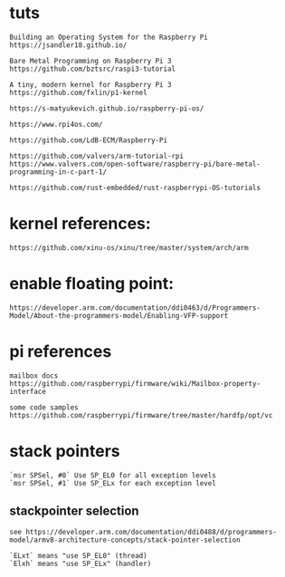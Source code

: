 # tuts
	Building an Operating System for the Raspberry Pi
	https://jsandler18.github.io/

	Bare Metal Programming on Raspberry Pi 3
	https://github.com/bztsrc/raspi3-tutorial

	A tiny, modern kernel for Raspberry Pi 3
	https://github.com/fxlin/p1-kernel

	https://s-matyukevich.github.io/raspberry-pi-os/

	https://www.rpi4os.com/

	https://github.com/LdB-ECM/Raspberry-Pi

	https://github.com/valvers/arm-tutorial-rpi
	https://www.valvers.com/open-software/raspberry-pi/bare-metal-programming-in-c-part-1/

	https://github.com/rust-embedded/rust-raspberrypi-OS-tutorials

# kernel references:
	https://github.com/xinu-os/xinu/tree/master/system/arch/arm

# enable floating point:
	https://developer.arm.com/documentation/ddi0463/d/Programmers-Model/About-the-programmers-model/Enabling-VFP-support

# pi references
	mailbox docs
	https://github.com/raspberrypi/firmware/wiki/Mailbox-property-interface

	some code samples
	https://github.com/raspberrypi/firmware/tree/master/hardfp/opt/vc
	

# stack pointers

	`msr SPSel, #0` Use SP_EL0 for all exception levels
	`msr SPSel, #1` Use SP_ELx for each exception level

## stackpointer selection
	see https://developer.arm.com/documentation/ddi0488/d/programmers-model/armv8-architecture-concepts/stack-pointer-selection

	`ELxt` means "use SP_EL0" (thread)
	`Elxh` means "use SP_ELx" (handler)